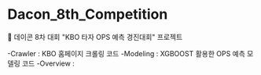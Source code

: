 # Dacon_8th_Competition
:medal_sports: 데이콘 8차 대회 "KBO 타자 OPS 예측 경진대회" 프로젝트

-Crawler : KBO 홈페이지 크롤링 코드
-Modeling : XGBOOST 활용한 OPS 예측 모델링 코드
-Overview : 
